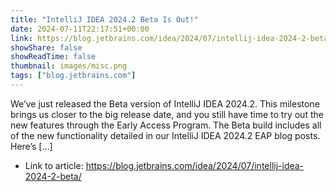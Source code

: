 ```yaml
---
title: "IntelliJ IDEA 2024.2 Beta Is Out!"
date: 2024-07-11T22:17:51+00:00
link: https://blog.jetbrains.com/idea/2024/07/intellij-idea-2024-2-beta/
showShare: false
showReadTime: false
thumbnail: images/misc.png
tags: ["blog.jetbrains.com"]
---
```

We’ve just released the Beta version of IntelliJ IDEA 2024.2. This milestone brings us closer to the big release date, and you still have time to try out the new features through the Early Access Program. The Beta build includes all of the new functionality detailed in our IntelliJ IDEA 2024.2 EAP blog posts. Here’s […]

- Link to article: https://blog.jetbrains.com/idea/2024/07/intellij-idea-2024-2-beta/